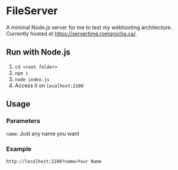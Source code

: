 # FileServer
A minimal Node.js server for me to test my webhosting architecture. Currently hosted at https://servertime.romqrocha.ca/.

## Run with Node.js
1. `cd <root folder>`
2. `npm i`
3. `node index.js`
4. Access it on `localhost:2100`

## Usage
### Parameters
`name`: Just any name you want

### Example
`http://localhost:2100?name=Your Name`
